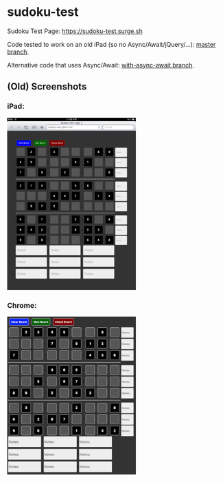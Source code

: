 # sudoku-test

Sudoku Test Page: <a href="https://sudoku-test.surge.sh">https://sudoku-test.surge.sh</a>

Code tested to work on an old iPad (so no Async/Await/jQuery/...): [master branch](https://github.com/hchiam/sudoku-test/tree/master).

Alternative code that uses Async/Await: [with-async-await branch](https://github.com/hchiam/sudoku-test/tree/with-async-await).

## (Old) Screenshots

### iPad:

<img src="https://github.com/hchiam/sudoku-test/blob/master/screenshots/iPadScreenshot.png" 
  width="300" 
  alt="iPad Screenshot"
  title="iPad Screenshot">

### Chrome:

<img src="https://github.com/hchiam/sudoku-test/blob/master/screenshots/ChromeScreenshot.png" 
  width="300" 
  alt="Chrome Screenshot"
  title="Chrome Screenshot">
